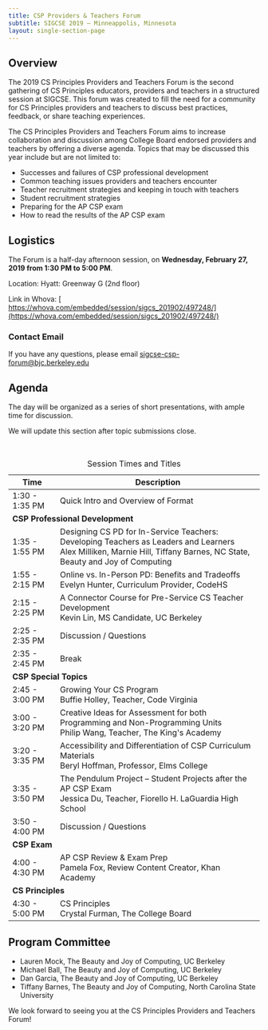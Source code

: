 ```yaml
---
title: CSP Providers & Teachers Forum
subtitle: SIGCSE 2019 — Minneappolis, Minnesota
layout: single-section-page
---
```


## Overview
The 2019 CS Principles Providers and Teachers Forum is the second gathering of CS Principles educators, providers and teachers in a structured session at SIGCSE. This forum was created to fill the need for a community for CS Principles providers and teachers to discuss best practices, feedback, or share teaching experiences.

The CS Principles Providers and Teachers Forum aims to increase collaboration and discussion among College Board endorsed providers and teachers by offering a diverse agenda. Topics that may be discussed this year include but are not limited to:

* Successes and failures of CSP professional development
* Common teaching issues providers and teachers encounter
* Teacher recruitment strategies and keeping in touch with teachers
* Student recruitment strategies
* Preparing for the AP CSP exam
* How to read the results of the AP CSP exam

## Logistics

The Forum is a half-day afternoon session, on **<time>Wednesday, February 27, 2019 from 1:30 PM to 5:00 PM</time>**.

Location: Hyatt: Greenway G (2nd floor)

Link in Whova: [ https://whova.com/embedded/session/sigcs_201902/497248/](https://whova.com/embedded/session/sigcs_201902/497248/)

### Contact Email
If you have any questions, please email [sigcse-csp-forum@bjc.berkeley.edu](mailto:sigcse-csp-forum@bjc.berkeley.edu)

<!--
## Sign Up To Attend
Please go to [https://bjc.berkeley.edu/sigcse-csp-forum/register](https://bjc.berkeley.edu/sigcse-csp-forum/register) to sign up to attend the CSP Forum. The CSP forum is primarily intended for CSP curriculum providers, teachers, and others who are working on various parts of CSP.
-->
<!--
Signups will close on **Friday, February 8, 2019 at 11:59PM PST**.
-->
<!--
## Topic Submissions
We are looking for topics that would be of broad interest to the CSP Community. We're hoping to keep presentations to a 10-15 minute limit to ensure there is time for discussion and questions. However, _please_ do not feel limited by the presentation format! We're open to ideas and suggestions.
Please submit your topics here: [https://bjc.berkeley.edu/sigcse-csp-forum/submit](https://bjc.berkeley.edu/sigcse-csp-forum/submit)
Topic submissions will close on **Friday, February 1, 2019 at 11:59PM PST**.
-->

## Agenda

The day will be organized as a series of short presentations, with ample time for discussion.

We will update this section after topic submissions close.

<br>

<table class="table table-striped table-bordered">
  <caption class="sr-only">Session Times and Titles</caption>
  <thead>
    <tr>
      <th scope="col">Time</th>
      <th scope="col">Description</th>
    </tr>
  </thead>
  <tbody>
  <tr>
    <td>1:30 - 1:35 PM</td>
    <td>Quick Intro and Overview of Format</td>
  </tr>
  <tr>
    <td colspan="2"><strong>CSP Professional Development</strong></td>
  </tr>
  <tr>
    <td>1:35 - 1:55 PM</td>
    <td>Designing CS PD for In-Service Teachers: Developing Teachers as Leaders and Learners <br> Alex Milliken, Marnie Hill, Tiffany Barnes, NC State, Beauty and Joy of Computing</td>
  </tr>
  <tr>
    <td>1:55 - 2:15 PM</td>
    <td>Online vs. In-Person PD: Benefits and Tradeoffs <br> Evelyn Hunter, Curriculum Provider, CodeHS</td>
  </tr>
  <tr>
    <td>2:15 - 2:25 PM</td>
    <td>A Connector Course for Pre-Service CS Teacher Development <br> Kevin Lin, MS Candidate, UC Berkeley</td>
  </tr>
  <tr>
    <td>2:25 - 2:35 PM</td>
    <td>Discussion / Questions</td>
  </tr>
  <tr>
    <td>2:35 - 2:45 PM</td>
    <td>Break</td>
  </tr>
  <tr>
    <td colspan="2"><strong>CSP Special Topics</strong></td>
  </tr>
  <tr>
    <td>2:45 - 3:00 PM</td>
    <td>Growing Your CS Program <br> Buffie Holley, Teacher, Code Virginia</td>
  </tr>
  <tr>
    <td>3:00 - 3:20 PM</td>
    <td>Creative Ideas for Assessment for both Programming and Non-Programming Units <br> Philip Wang, Teacher, The King's Academy</td>
  </tr>
  <tr>
    <td>3:20 - 3:35 PM</td>
    <td>Accessibility and Differentiation of CSP Curriculum Materials <br> Beryl Hoffman, Professor, Elms College</td>
  </tr>
  <tr>
    <td>3:35 - 3:50 PM</td>
    <td>The Pendulum Project – Student Projects after the AP CSP Exam <br> Jessica Du, Teacher, Fiorello H. LaGuardia High School</td>
  </tr>
  <tr>
    <td>3:50 - 4:00 PM</td>
    <td>Discussion / Questions</td>
  </tr>
 <tr>
    <td colspan="2"><strong>CSP Exam</strong></td>
  </tr>
  <tr>
    <td>4:00 - 4:30 PM</td>
    <td>AP CSP Review & Exam Prep <br> Pamela Fox, Review Content Creator, Khan Academy</td>
  </tr>
  <td colspan="2"><strong>CS Principles</strong></td>
  <tr>
    <td>4:30 - 5:00 PM</td>
    <td>CS Principles <br> Crystal Furman, The College Board</td>
  </tr>
  </tbody>
</table>

## Program Committee

* Lauren Mock, The Beauty and Joy of Computing, UC Berkeley
* Michael Ball, The Beauty and Joy of Computing, UC Berkeley
* Dan Garcia, The Beauty and Joy of Computing, UC Berkeley
* Tiffany Barnes, The Beauty and Joy of Computing, North Carolina State University

We look forward to seeing you at the CS Principles Providers and Teachers Forum!
